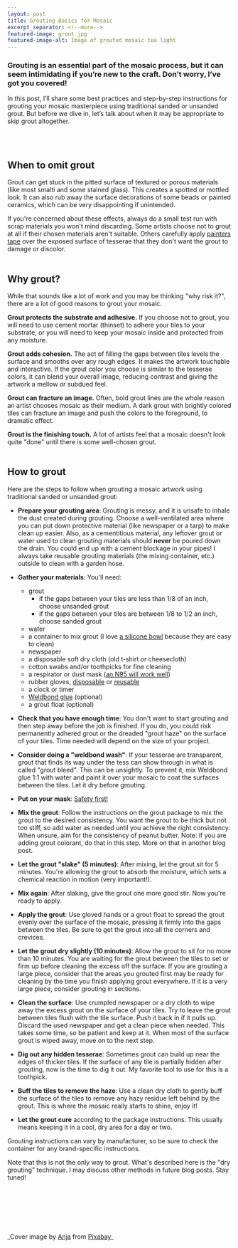 ```yaml
---
layout: post
title: Grouting Basics for Mosaic 
excerpt_separator: <!--more-->
featured-image: grout.jpg
featured-image-alt: Image of grouted mosaic tea light 
---
```


### Grouting is an essential part of the mosaic process, but it can seem intimidating if you’re new to the craft. Don’t worry, I’ve got you covered!

In this post, I’ll share some best practices and step-by-step instructions for grouting your mosaic masterpiece using traditional sanded or unsanded grout. But before we dive in, let’s talk about when it may be appropriate to skip grout altogether. 
<!--more-->
<br>
<br>

## When to omit grout

Grout can get stuck in the pitted surface of textured or porous materials (like most smalti and some stained glass). This creates a spotted or mottled look. It can also rub away the surface decorations of some beads or painted ceramics, which can be very disappointing if unintended. 

If you're concerned about these effects, always do a small test run with scrap materials you won't mind discarding. Some artists choose not to grout at all if their chosen materials aren't suitable. Others carefully apply [painters tape](https://www.amazon.com/ScotchBlue-Original-Multi-Surface-Painters-inches/dp/B00004Z4DU/ref=sr_1_8?&_encoding=UTF8&tag=neuralappwo02-20&linkCode=ur2&linkId=84bab0b11f970161336d87adf1f6b440&camp=1789&creative=9325) over the exposed surface of tesserae that they don't want the grout to damage or discolor. 
<br><br>


## Why grout? 

While that sounds like a lot of work and you may be thinking "why risk it?", there are a lot of good reasons to grout your mosaic. 

**Grout protects the substrate and adhesive.** If you choose not to grout, you will need to use cement mortar (thinset) to adhere your tiles to your substrate, or you will need to keep your mosaic inside and protected from any moisture. 

**Grout adds cohesion.** The act of filling the gaps between tiles levels the surface and smooths over any rough edges. It makes the artwork touchable and interactive. If the grout color you choose is similar to the tesserae colors, it can blend your overall image, reducing contrast and giving the artwork a mellow or subdued feel. 

**Grout can fracture an image.** Often, bold grout lines are the whole reason an artist chooses mosaic as their medium. A dark grout with brightly colored tiles can fracture an image and push the colors to the foreground, to dramatic effect. 

**Grout is the finishing touch.** A lot of artists feel that a mosaic doesn't look quite "done" until there is some well-chosen grout. 
<br><br>

## How to grout

Here are the steps to follow when grouting a mosaic artwork using traditional sanded or unsanded grout:

* **Prepare your grouting area**: Grouting is messy, and it is unsafe to inhale the dust created during grouting. Choose a well-ventilated area where you can put down protective material (like newspaper or a tarp) to make clean up easier. Also, as a cementitious material, any leftover grout or water used to clean grouting materials should **never** be poured down the drain. You could end up with a cement blockage in your pipes! I always take reusable grouting materials (the mixing container, etc.) outside to clean with a garden hose. 

* **Gather your materials**: You'll need:
   - grout
     - if the gaps between your tiles are less than 1/8 of an inch, choose unsanded grout
     - if the gaps between your tiles are between 1/8 to 1/2 an inch, choose sanded grout
   - water
   - a container to mix grout (I love [a silicone bowl](https://www.amazon.com/ForPro-Silicone-Mixing-Bowl-Ounce/dp/B01IRE6RZW/ref=sr_1_5?&_encoding=UTF8&tag=neuralappwo02-20&linkCode=ur2&linkId=84bab0b11f970161336d87adf1f6b440&camp=1789&creative=9325) because they are easy to clean)
   - newspaper 
   - a disposable soft dry cloth (old t-shirt or cheesecloth)
   - cotton swabs and/or toothpicks for fine cleaning 
   - a respirator or dust mask ([an N95 will work well](https://www.amazon.com/3M-Aura-Particulate-Respirator-White/dp/B095DVPTCT/ref=sr_1_24?&_encoding=UTF8&tag=neuralappwo02-20&linkCode=ur2&linkId=84bab0b11f970161336d87adf1f6b440&camp=1789&creative=9325)) 
   - rubber gloves, [disposable](https://www.amazon.com/MedPride-Powder-Free-Nitrile-Gloves-X-Large/dp/B00GS8W3T4/ref=sr_1_7?&_encoding=UTF8&tag=neuralappwo02-20&linkCode=ur2&linkId=84bab0b11f970161336d87adf1f6b440&camp=1789&creative=9325) or [reusable](https://www.amazon.com/Mr-Clean-Reusable-Latex-Gloves/dp/B072B5K5KB/ref=sr_1_6?&_encoding=UTF8&tag=neuralappwo02-20&linkCode=ur2&linkId=84bab0b11f970161336d87adf1f6b440&camp=1789&creative=9325)
   - a clock or timer
   - [Weldbond glue](https://www.amazon.com/Weldbond-8-50098-Adhesive-2-Ounce-Carded/dp/B000S0UG6K/ref=sr_1_58?&_encoding=UTF8&tag=neuralappwo02-20&linkCode=ur2&linkId=84bab0b11f970161336d87adf1f6b440&camp=1789&creative=9325) (optional)
   - a grout float (optional) 

* **Check that you have enough time**: You don't want to start grouting and then step away before the job is finished. If you do, you could risk permanently adhered grout or the dreaded "grout haze" on the surface of your tiles. Time needed will depend on the size of your project. 

* **Consider doing a "weldbond wash"**: If your tesserae are transparent, grout that finds its way under the tess can show through in what is called "grout bleed". This can be unsightly. To prevent it, mix Weldbond glue 1:1 with water and paint it over your mosaic to coat the surfaces between the tiles. Let it dry before grouting. 

* **Put on your mask**: [Safety first!](https://www.cancer.org.au/cancer-information/causes-and-prevention/workplace-cancer/silica-dust)

* **Mix the grout**: Follow the instructions on the grout package to mix the grout to the desired consistency. You want the grout to be thick but not too stiff, so add water as needed until you achieve the right consistency. When unsure, aim for the consistency of peanut butter. Note: if you are adding grout colorant, do that in this step. More on that in another blog post. 

* **Let the grout "slake" (5 minutes)**: After mixing, let the grout sit for 5 minutes. You're allowing the grout to absorb the moisture, which sets a chemical reaction in motion (very important!).

* **Mix again**: After slaking, give the grout one more good stir. Now you're ready to apply. 

* **Apply the grout**: Use gloved hands or a grout float to spread the grout evenly over the surface of the mosaic, pressing it firmly into the gaps between the tiles. Be sure to get the grout into all the corners and crevices.

* **Let the grout dry slightly (10 minutes)**: Allow the grout to sit for no more than 10 minutes. You are waiting for the grout between the tiles to set or firm up before cleaning the excess off the surface. If you are grouting a large piece, consider that the areas you grouted first may be ready for cleaning by the time you finish applying grout everywhere. If it is a very large piece, consider grouting in sections. 

* **Clean the surface**: Use crumpled newspaper or a dry cloth to wipe away the excess grout on the surface of your tiles. Try to leave the grout between tiles flush with the tile surface. Push it back in if it pulls up. Discard the used newspaper and get a clean piece when needed. This takes some time, so be patient and keep at it. When most of the surface grout is wiped away, move on to the next step. 

* **Dig out any hidden tesserae**: Sometimes grout can build up near the edges of thicker tiles. If the surface of any tile is partially hidden after grouting, now is the time to dig it out. My favorite tool to use for this is a toothpick. 

* **Buff the tiles to remove the haze**: Use a clean dry cloth to gently buff the surface of the tiles to remove any hazy residue left behind by the grout. This is where the mosaic really starts to shine, enjoy it! 

* **Let the grout cure** according to the package instructions. This usually means keeping it in a cool, dry area for a day or two. 

Grouting instructions can vary by manufacturer, so be sure to check the container for any brand-specific instructions. 

Note that this is not the only way to grout. What's described here is the "dry grouting" technique. I may discuss other methods in future blog posts. Stay tuned! 

<br>
<br>
<br>
<br>
<br>
<br>
_Cover image by <a href="https://pixabay.com/users/cocoparisienne-127419/?utm_source=link-attribution&amp;utm_medium=referral&amp;utm_campaign=image&amp;utm_content=504822">Anja</a> from <a href="https://pixabay.com//?utm_source=link-attribution&amp;utm_medium=referral&amp;utm_campaign=image&amp;utm_content=504822">Pixabay</a>_